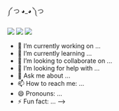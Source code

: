༼ つ ◕_◕ ༽つ

<img src="https://img.shields.io/badge/-Python-3776AB?style=flat&logo=Python&logoColor=white"/></a>
<img src="https://img.shields.io/badge/-Ren'Py-FF7F7F?style=flat&logo=Ren'Py&logoColor=white"/></a>
<img src="https://img.shields.io/badge/-Unity-000000?style=flat&logo=Unity&logoColor=white"/></a>

- 🔭 I’m currently working on ...
- 🌱 I’m currently learning ...
- 👯 I’m looking to collaborate on ...
- 🤔 I’m looking for help with ...
- 💬 Ask me about ...
- 📫 How to reach me: ...
- 😄 Pronouns: ...
- ⚡ Fun fact: ...
-->
